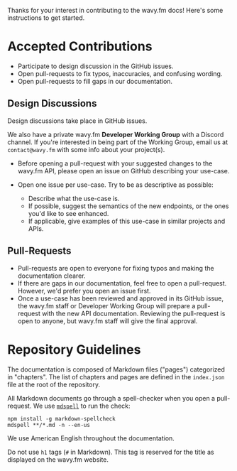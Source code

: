 Thanks for your interest in contributing to the wavy.fm docs! Here's some instructions to get started.

# Accepted Contributions

- Participate to design discussion in the GitHub issues.
- Open pull-requests to fix typos, inaccuracies, and confusing wording.
- Open pull-requests to fill gaps in our documentation.

## Design Discussions

Design discussions take place in GitHub issues.

We also have a private wavy.fm **Developer Working Group** with a Discord channel.
If you're interested in being part of the Working Group, email us at `contact@wavy.fm`
with some info about your project(s).

- Before opening a pull-request with your suggested changes to the wavy.fm API, please open an issue on GitHub
  describing your use-case.

- Open one issue per use-case. Try to be as descriptive as possible:
  - Describe what the use-case is.
  - If possible, suggest the semantics of the new endpoints, or the ones you'd like to see enhanced.
  - If applicable, give examples of this use-case in similar projects and APIs.

## Pull-Requests

- Pull-requests are open to everyone for fixing typos and making the documentation clearer.
- If there are gaps in our documentation, feel free to open a pull-request.
  However, we'd prefer you open an issue first.
- Once a use-case has been reviewed and approved in its GitHub issue, the wavy.fm staff or Developer Working Group
  will prepare a pull-request with the new API documentation. Reviewing the pull-request is open to anyone, but
  wavy.fm staff will give the final approval.

# Repository Guidelines

The documentation is composed of Markdown files ("pages") categorized in "chapters". The list of chapters and pages
are defined in the `index.json` file at the root of the repository.

All Markdown documents go through a spell-checker when you open a pull-request.
We use [`mdspell`](https://www.npmjs.com/package/markdown-spellcheck) to run the check:

```
npm install -g markdown-spellcheck
mdspell **/*.md -n --en-us
```

We use American English throughout the documentation.

Do not use `h1` tags (`#` in Markdown). This tag is reserved for the title as displayed on the wavy.fm website.

